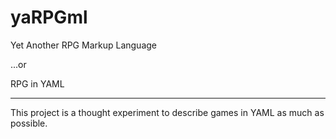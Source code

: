 # yaRPGml

Yet Another RPG Markup Language

...or

RPG in YAML

***

This project is a thought experiment to describe games in YAML as much
as possible. 